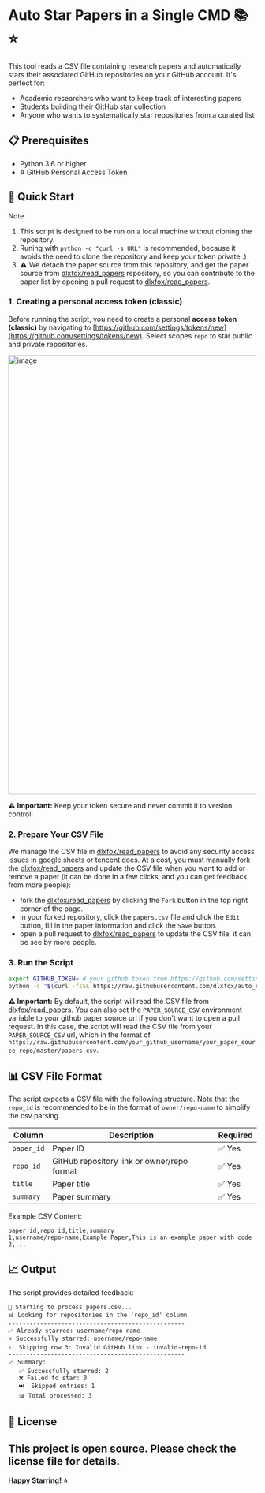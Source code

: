 # Auto Star Papers in a Single CMD 📚⭐
This tool reads a CSV file containing research papers and automatically stars their associated GitHub repositories on your GitHub account. It's perfect for:

- Academic researchers who want to keep track of interesting papers
- Students building their GitHub star collection
- Anyone who wants to systematically star repositories from a curated list

## 📋 Prerequisites

- Python 3.6 or higher
- A GitHub Personal Access Token

## 🚀 Quick Start

> [!NOTE]
> 1. This script is designed to be run on a local machine without cloning the repository.
> 2. Runing with `python -c "curl -s URL"` is recommended, because it avoids the need to clone the repository and keep your token private :)
> 3. ⚠️ We detach the paper source from this repository, and get the paper source from [dlxfox/read_papers](https://github.com/dlxfox/read_papers) repository, so you can contribute to the paper list by opening a pull request to [dlxfox/read_papers](https://github.com/dlxfox/read_papers).

### 1. Creating a personal access token (classic)
Before running the script, you need to create a personal **access token (classic)** by navigating to [https://github.com/settings/tokens/new](https://github.com/settings/tokens/new). Select scopes `repo` to star public and private repositories.

<img width="891" alt="image" src="https://github.com/user-attachments/assets/5b9a7a89-3e72-4726-b58c-7f4a2fd6c833" />


**⚠️ Important:** Keep your token secure and never commit it to version control!

### 2. Prepare Your CSV File

We manage the CSV file in [dlxfox/read_papers](https://github.com/dlxfox/read_papers/blob/master/papers.csv) to avoid any security access issues in google sheets or tencent docs. At a cost, you must manually fork the [dlxfox/read_papers](https://github.com/dlxfox/read_papers) and update the CSV file when you want to add or remove a paper (it can be done in a few clicks, and you can get feedback from more people):

- fork the [dlxfox/read_papers](https://github.com/dlxfox/read_papers) by clicking the `Fork` button in the top right corner of the page.
- in your forked repository, click the `papers.csv` file and click the `Edit` button, fill in the paper information and click the `Save` button.
- open a pull request to [dlxfox/read_papers](https://github.com/dlxfox/read_papers) to update the CSV file, it can be see by more people.


### 3. Run the Script

```bash
export GITHUB_TOKEN= # your github token from https://github.com/settings/tokens/new
python -c "$(curl -fsSL https://raw.githubusercontent.com/dlxfox/auto_star/master/auto_star.py)"
```

**⚠️ Important:** By default, the script will read the CSV file from [dlxfox/read_papers](https://github.com/dlxfox/read_papers/blob/master/papers.csv). You can also set the `PAPER_SOURCE_CSV` environment variable to your github paper source url if you don't want to open a pull request. In this case, the script will read the CSV file from your `PAPER_SOURCE_CSV` url, which in the format of `https://raw.githubusercontent.com/your_github_username/your_paper_source_repo/master/papers.csv`.

## 📊 CSV File Format

The script expects a CSV file with the following structure. Note that the `repo_id` is recommended to be in the format of `owner/repo-name` to simplify the csv parsing.

| Column | Description | Required |
|--------|-------------|----------|
| `paper_id` | Paper ID | ✅ Yes |
| `repo_id` | GitHub repository link or owner/repo format | ✅ Yes |
| `title` | Paper title | ✅ Yes |
| `summary` | Paper summary | ✅ Yes |

Example CSV Content:
```csv
paper_id,repo_id,title,summary
1,username/repo-name,Example Paper,This is an example paper with code
2,...
```

## 📈 Output

The script provides detailed feedback:

```
🚀 Starting to process papers.csv...
📊 Looking for repositories in the 'repo_id' column
--------------------------------------------------
✅ Already starred: username/repo-name
⭐ Successfully starred: username/repo-name
⚠️  Skipping row 3: Invalid GitHub link - invalid-repo-id
--------------------------------------------------
📈 Summary:
   ✅ Successfully starred: 2
   ❌ Failed to star: 0
   ⏭️  Skipped entries: 1
   📊 Total processed: 3
```

## 📄 License

This project is open source. Please check the license file for details.
---

**Happy Starring! ⭐**
